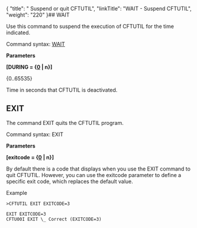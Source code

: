 {
    "title": " Suspend or quit CFTUTIL",
    "linkTitle": "WAIT - Suspend CFTUTIL",
    "weight": "220"
}## WAIT

<span id="About_the_WAIT_Command"></span>Use this command to suspend the execution of CFTUTIL for
the time indicated.

Command syntax: [WAIT](../../command_summary#WAIT)

**Parameters**

**\[DURING = {<u>0</u> | n}\]**

{0..65535}

Time in seconds that CFTUTIL is deactivated.

## EXIT

The command EXIT quits the CFTUTIL program.

Command syntax: EXIT

**Parameters**

**\[exitcode = {<u>0</u> | n}\]**

By default there is a code that displays when you use the EXIT command to quit CFTUTIL. However, you can use the exitcode parameter to define a specific exit code, which replaces the default value.

Example

```
>CFTUTIL EXIT EXITCODE=3
 
EXIT EXITCODE=3
CFTU00I EXIT \_ Correct (EXITCODE=3)
```
